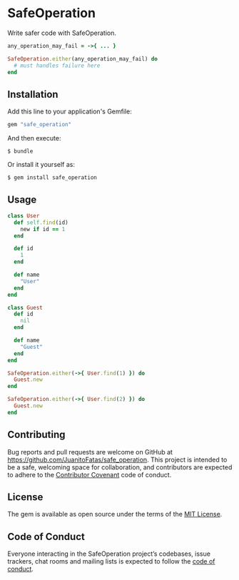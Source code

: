 # SafeOperation

Write safer code with SafeOperation.

```ruby
any_operation_may_fail = ->{ ... }

SafeOperation.either(any_operation_may_fail) do
  # must handles failure here
end
```

## Installation

Add this line to your application's Gemfile:

```ruby
gem "safe_operation"
```

And then execute:

    $ bundle

Or install it yourself as:

    $ gem install safe_operation

## Usage

```ruby
class User
  def self.find(id)
    new if id == 1
  end

  def id
    1
  end

  def name
    "User"
  end
end

class Guest
  def id
    nil
  end

  def name
    "Guest"
  end
end

SafeOperation.either(->{ User.find(1) }) do
  Guest.new
end

SafeOperation.either(->{ User.find(2) }) do
  Guest.new
end
```

## Contributing

Bug reports and pull requests are welcome on GitHub at https://github.com/JuanitoFatas/safe_operation. This project is intended to be a safe, welcoming space for collaboration, and contributors are expected to adhere to the [Contributor Covenant](http://contributor-covenant.org) code of conduct.

## License

The gem is available as open source under the terms of the [MIT License](http://opensource.org/licenses/MIT).

## Code of Conduct

Everyone interacting in the SafeOperation project’s codebases, issue trackers, chat rooms and mailing lists is expected to follow the [code of conduct](https://github.com/JuanitoFatas/safe_operation/blob/master/CODE_OF_CONDUCT.md).
